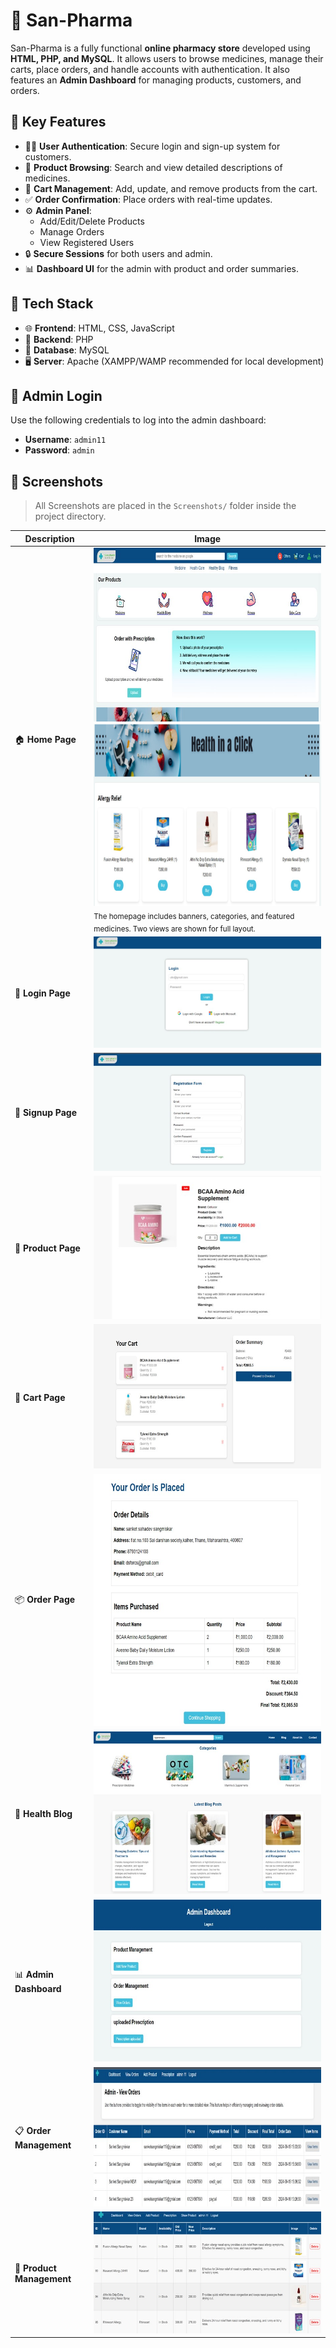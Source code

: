 
# 💊 San-Pharma

San-Pharma is a fully functional **online pharmacy store** developed using **HTML, PHP, and MySQL**. It allows users to browse medicines, manage their carts, place orders, and handle accounts with authentication. It also features an **Admin Dashboard** for managing products, customers, and orders.

## 🧠 Key Features

- 🧑‍💻 **User Authentication**: Secure login and sign-up system for customers.
- 🛒 **Product Browsing**: Search and view detailed descriptions of medicines.
- 🧺 **Cart Management**: Add, update, and remove products from the cart.
- ✅ **Order Confirmation**: Place orders with real-time updates.
- ⚙️ **Admin Panel**: 
  - Add/Edit/Delete Products
  - Manage Orders
  - View Registered Users
- 🔒 **Secure Sessions** for both users and admin.
- 📊 **Dashboard UI** for the admin with product and order summaries.

## 🧱 Tech Stack

- 🌐 **Frontend**: HTML, CSS, JavaScript
- 🧩 **Backend**: PHP
- 💾 **Database**: MySQL
- 🖥️ **Server**: Apache (XAMPP/WAMP recommended for local development)

## 🔐 Admin Login

Use the following credentials to log into the admin dashboard:

- **Username**: `admin11`  
- **Password**: `admin`

## 📸 Screenshots

> All Screenshots are placed in the `Screenshots/` folder inside the project directory.

| Description | Image |
|-------------|-------|
| 🏠 **Home Page** | ![Homepage](Screenshots/homepage.jpg)<br>![Homepage 2](Screenshots/homepage2.jpg)<br><sub>The homepage includes banners, categories, and featured medicines. Two views are shown for full layout.</sub> |
| 🔐 **Login Page** | ![Login](Screenshots/userlogin.jpg) |
| 📝 **Signup Page** | ![Signup](Screenshots/signup.jpg) |
| 💊 **Product Page** | ![Product Page](Screenshots/productpage.jpg) |
| 🧺 **Cart Page** | ![Cart](Screenshots/cartpage.jpg) |
| 📦 **Order Page** | ![Order](Screenshots/oder.jpg) |
| 🧠 **Health Blog** | ![Health Blog](Screenshots/healthbolg.jpg) |
| 📊 **Admin Dashboard** | ![Admin Dashboard](Screenshots/admindashboard.jpg) |
| 📋 **Order Management** | ![Order Management](Screenshots/ordermanagement.jpg) |
| 🧰 **Product Management** | ![Product Management](Screenshots/productmanagement.jpg) |
